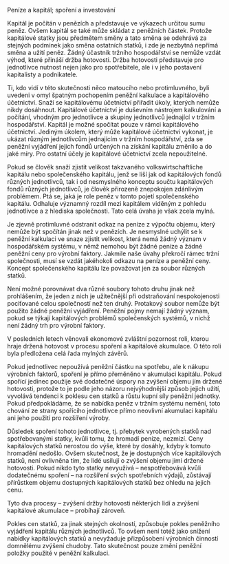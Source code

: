 Peníze a kapitál; spoření a investování

Kapitál je počítán v penězích a představuje ve výkazech určitou sumu peněz. Ovšem kapitál se také může skládat z peněžních částek. Protože kapitálové statky jsou předmětem směny a tato směna se odehrává za stejných podmínek jako směna ostatních statků, i zde je nezbytná nepřímá směna a užití peněz. Žádný účastník tržního hospodářství se nemůže vzdát výhod, které přináší držba hotovosti. Držba hotovosti představuje pro jednotlivce nutnost nejen jako pro spotřebitele, ale i v jeho postavení kapitalisty a podnikatele.

Ti, kdo vidí v této skutečnosti něco matoucího nebo protimluvného, byli uvedeni v omyl špatným pochopením peněžní kalkulace a kapitálového účetnictví. Snaží se kapitálovému účetnictví přiřadit úkoly, kterých nemůže nikdy dosáhnout. Kapitálové účetnictví je duševním nástrojem kalkulování a počítání, vhodným pro jednotlivce a skupiny jednotlivců jednající v tržním hospodářství. Kapitál je možné spočítat pouze v rámci kapitálového účetnictví. Jediným úkolem, který může kapitálové účetnictví vykonat, je ukázat různým jednotlivcům jednajícím v tržním hospodářství, zda se peněžní vyjádření jejich fondů určených na získání kapitálu změnilo a do jaké míry. Pro ostatní účely je kapitálové účetnictví zcela nepoužitelné.

Pokud se člověk snaží zjistit velikost takzvaného volkswirtschaftliche kapitálu nebo společenského kapitálu, jenž se liší jak od kapitálových fondů různých jednotlivců, tak i od nesmyslného konceptu součtu kapitálových fondů různých jednotlivců, je člověk přirozeně znepokojen zdánlivým problémem. Ptá se, jaká je role peněz v tomto pojetí společenského kapitálu. Odhaluje významný rozdíl mezi kapitálem viděným z pohledu jednotlivce a z hlediska společnosti. Tato celá úvaha je však zcela mylná.

Je zjevně protimluvné odstranit odkaz na peníze z výpočtu objemu, který nemůže být spočítán jinak než v penězích. Je nesmyslné uchýlit se k peněžní kalkulaci ve snaze zjistit velikost, která nemá žádný význam v hospodářském systému, v němž nemohou být žádné peníze a žádné peněžní ceny pro výrobní faktory. Jakmile naše úvahy překročí rámec tržní společnosti, musí se vzdát jakéhokoli odkazu na peníze a peněžní ceny. Koncept společenského kapitálu lze považovat jen za soubor různých statků.

Není možné porovnávat dva různé soubory tohoto druhu jinak než prohlášením, že jeden z nich je užitečnější při odstraňování nespokojenosti pociťované celou společností než ten druhý. Protakový soubor nemůže být použito žádné peněžní vyjádření. Peněžní pojmy nemají žádný význam, pokud se týkají kapitálových problémů společenských systémů, v nichž není žádný trh pro výrobní faktory.

V posledních letech věnovali ekonomové zvláštní pozornost roli, kterou hraje držená hotovost v procesu spoření a kapitálové akumulace. O této roli byla předložena celá řada mylných závěrů.

Pokud jednotlivec nepoužívá peněžní částku na spotřebu, ale k nákupu výrobních faktorů, spoření je přímo přeměněno v akumulaci kapitálu. Pokud spořící jedinec použije své dodatečné úspory na zvýšení objemu jím držené hotovosti, protože to je podle jeho názoru nejvýhodnější způsob jejich užití, vyvolává tendenci k poklesu cen statků a růstu kupní síly peněžní jednotky. Pokud předpokládáme, že se nabídka peněz v tržním systému nemění, toto chování ze strany spořícího jednotlivce přímo neovlivní akumulaci kapitálu ani jeho použití pro rozšíření výroby.

Důsledek spoření tohoto jednotlivce, tj. přebytek vyrobených statků nad spotřebovanými statky, kvůli tomu, že hromadí peníze, nezmizí. Ceny kapitálových statků nerostou do výše, které by dosáhly, kdyby k tomuto hromadění nedošlo. Ovšem skutečnost, že je dostupných více kapitálových statků, není ovlivněna tím, že lidé usilují o zvýšení objemu jimi držené hotovosti. Pokud nikdo tyto statky nevyužívá – nespotřebovává kvůli dodatečnému spoření – na rozšíření svých spotřebních výdajů, zůstávají přírůstkem objemu dostupných kapitálových statků bez ohledu na jejich cenu.

Tyto dva procesy – zvýšení držby hotovosti některých lidí a zvýšení kapitálové akumulace – probíhají zároveň.

Pokles cen statků, za jinak stejných okolností, způsobuje pokles peněžního vyjádření kapitálu různých jednotlivců. To ovšem není totéž jako snížení nabídky kapitálových statků a nevyžaduje přizpůsobení výrobních činností domnělému zvýšení chudoby. Tato skutečnost pouze změní peněžní položky použité v peněžní kalkulaci.